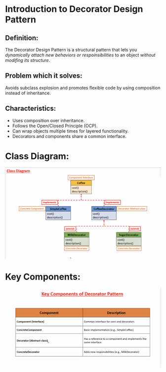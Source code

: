 # Introduction to Decorator Design Pattern

## Definition:
The Decorator Design Pattern is a structural pattern that lets you *dynamically attach new behaviors or respoinsibilities* to an object *without modifing its structure*.

## Problem which it solves:
Avoids subclass explosion and promotes flexible code by using composition instead of inheritance.

## Characteristics:
- Uses composition over inheritance.
- Follows the Open/Closed Principle (OCP).
- Can wrap objects multiple times for layered functionality.
- Decorators and components share a common interface.

# Class Diagram:
![Class Diagram for Decorator Design Pattern](image.png)

# Key Components:
![Key Components of the Decorator Design Pattern](image-1.png)